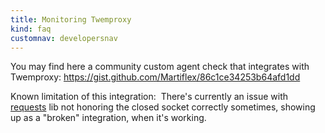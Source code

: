 ```yaml
---
title: Monitoring Twemproxy
kind: faq
customnav: developersnav
---
```


You may find here a community custom agent check that integrates with Twemproxy: https://gist.github.com/Martiflex/86c1ce34253b64afd1dd

Known limitation of this integration: 
There's currently an issue with [requests](http://docs.python-requests.org/en/latest/) lib not honoring the closed socket correctly sometimes, showing up as a "broken" integration, when it's working.